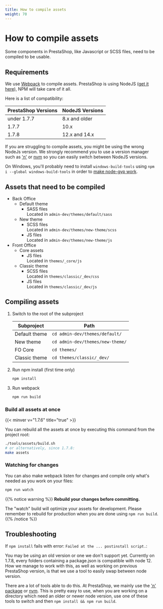 ```yaml
---
title: How to compile assets
weight: 70
---
```


# How to compile assets

Some components in PrestaShop, like Javascript or SCSS files, need to be compiled to be usable.

## Requirements

We use [Webpack](https://webpack.js.org/) to compile assets. PrestaShop is using NodeJS ([get it here](https://nodejs.org/)), NPM will take care of it all.

Here is a list of compatibility:

| PrestaShop Versions | NodeJS Versions |
|---------------------|-----------------|
| under 1.7.7         | 8.x and older   |
| 1.7.7               | 10.x            |
| 1.7.8               | 12.x and 14.x   |


If you are struggling to compile assets, you might be using the wrong NodeJs version. We strongly recommend you to use a version manager such as ['n'](https://www.npmjs.com/package/n) or [nvm](https://github.com/nvm-sh/nvm) so you can easily switch between NodeJS versions.

On Windows, you'll probably need to install `windows-build-tools` using `npm i --global windows-build-tools` in order to [make node-gyp work](https://github.com/nodejs/node-gyp#on-windows).

## Assets that need to be compiled

- Back Office
  - Default theme
    - SASS files\
      Located in `admin-dev/themes/default/sass`
  - New theme
    - SCSS files\
      Located in `admin-dev/themes/new-theme/scss`
    - JS files\
      Located in `admin-dev/themes/new-theme/js`
- Front Office
  - Core assets
    - JS files\
      Located in `themes/_core/js`
  - Classic theme
    - SCSS files\
      Located in `themes/classic/_dev/css`
    - JS files\
      Located in `themes/classic/_dev/js`

## Compiling assets

1. Switch to the root of the subproject

   | Subproject    | Path                             |
   | ------------- | -------------------------------- |
   | Default theme | `cd admin-dev/themes/default/`   |
   | New theme     | `cd admin-dev/themes/new-theme/` |
   | FO Core       | `cd themes/`                     |
   | Classic theme | `cd themes/classic/_dev/`        |

2) Run npm install (first time only)

   ```bash
   npm install
   ```

3) Run webpack

   ```bash
   npm run build
   ```

### Build all assets at once

{{< minver v="1.7.6" title="true" >}}

You can rebuild all the assets at once by executing this command from the project root:

```bash
./tools/assets/build.sh
# or alternatively, since 1.7.8:
make assets
```

### Watching for changes

You can also make webpack listen for changes and compile only what's needed as you work on your files:

```bash
npm run watch
```

{{% notice warning %}}
**Rebuild your changes before committing.**

The "watch" build will optimize your assets for development. Please remember to rebuild for production when you are done using `npm run build`.
{{% /notice %}}

## Troubleshooting

If `npm install` fails with error: `Failed at the ... postinstall script.`:

You may be using an old version or one we don't support yet. Currently on 1.7.8, every folders containing a package.json is compatible with node 12.
How we manage to work with this, as well as working on previous PrestaShop version, is that we use a tool to easily swap between node version.

There are a lot of tools able to do this. At PrestaShop, we mainly use the ['n' package](https://www.npmjs.com/package/n?activeTab=versions) or [nvm](https://github.com/nvm-sh/nvm).
This is pretty easy to use, when you are working on a directory which need an older or newer node version, use one of these tools to switch and then `npm install && npm run build`.
